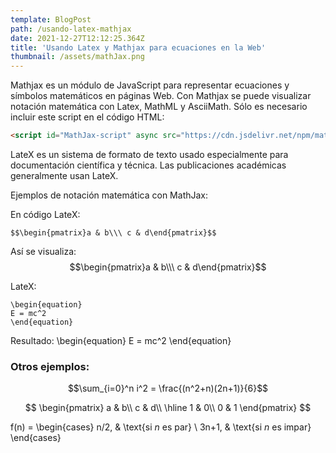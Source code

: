```yaml
---
template: BlogPost
path: /usando-latex-mathjax
date: 2021-12-27T12:12:25.364Z
title: 'Usando Latex y Mathjax para ecuaciones en la Web'
thumbnail: /assets/mathJax.png
---
```


Mathjax es un módulo de JavaScript para representar ecuaciones y símbolos matemáticos en páginas Web. Con Mathjax se puede visualizar notación matemática con Latex, MathML y AsciiMath. Sólo es necesario incluir este script en el código HTML:

```html
<script id="MathJax-script" async src="https://cdn.jsdelivr.net/npm/mathjax@3/es5/tex-mml-chtml.js"></script>
```

LateX es un sistema de formato de texto usado especialmente para documentación científica y técnica. Las publicaciones académicas generalmente usan LateX.

Ejemplos de notación matemática con MathJax:

En código LateX:

```
$$\begin{pmatrix}a & b\\\ c & d\end{pmatrix}$$
```
Así se visualiza:
$$\begin{pmatrix}a & b\\\ c & d\end{pmatrix}$$ 

LateX:
```
\begin{equation}
E = mc^2
\end{equation}
```

Resultado:
\begin{equation}
E = mc^2
\end{equation}

### Otros ejemplos:

$$\sum_{i=0}^n i^2 = \frac{(n^2+n)(2n+1)}{6}$$

$$
  \begin{pmatrix}
    a & b\\
    c & d\\
  \hline
    1 & 0\\
    0 & 1
  \end{pmatrix}
$$

f(n) =
\begin{cases}
n/2,  & \text{si $n$ es par} \\
3n+1, & \text{si $n$ es impar}
\end{cases}